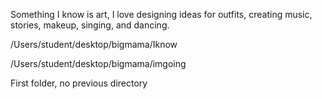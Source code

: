 Something I know is art, I love designing ideas for outfits, creating 
music, stories, makeup, singing, and dancing. 

/Users/student/desktop/bigmama/Iknow

/Users/student/desktop/bigmama/imgoing
 
First folder, no previous directory
